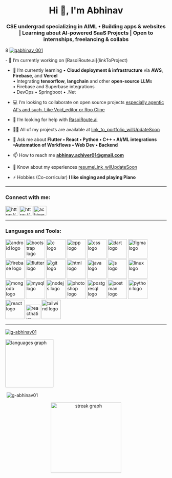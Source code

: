 <h1 align="center">Hi 👋, I'm Abhinav</h1>
<h3 align="center">CSE undergrad specializing in AIML • Building apps & websites | Learning about AI-powered SaaS Projects | Open to internships, freelancing & collabs</h3>

</p>

8
  <a href="https://x.com/gabhinav_001" target="_blank">
    <img src="https://img.shields.io/twitter/follow/gabhinav_001?logo=twitter&style=for-the-badge" alt="gabhinav_001" />
  </a>
</p>
- 🔭 I’m currently working on [RasoiRoute.ai](linkToProject)

- 🌱 I’m currently learning • **Cloud deployment & infrastructure** via **AWS**, **Firebase**, and **Vercel** <br> • Integrating **tensorflow**, **langchain** and other **open-source LLM**s <br> • Firebase and Superbase integrations <br> • DevOps • Springboot • .Net

- 💻 I’m looking to collaborate on open source projects [especially agentic AI's and such. Like Void_editor or Roo Cline](https://github.com/voideditor/void)

- 🤝 I’m looking for help with [RasoiRoute.ai](linkToProject)

- 👨‍💻 All of my projects are available at [link_to_portfolio_willUpdateSoon](link_to_portfolio_willUpdateSoon)

- 💬 Ask me about **Flutter • React • Python • C++ • AI/ML integrations •Automation of Workflows • Web Dev • Backend**

- 📫 How to reach me **abhinav.achiver01@gmail.com**

- 📄 Know about my experiences [resumeLink_wilUpdateSoon](resumeLink_wilUpdateSoon)

- ⚡ Hobbies (Co-corricular) **I like singing and playing Piano**

---

<h3 align="left">Connect with me:</h3>
<p align="left">
<a href="https://x.com/gabhinav_001" target="blank"><img align="center" src="https://raw.githubusercontent.com/rahuldkjain/github-profile-readme-generator/master/src/images/icons/Social/twitter.svg" alt="https://x.com/gabhinav_001" height="30" width="40" /></a>
<a href="https://linkedin.com/in/https://www.linkedin.com/in/g-abhinav-138a39252/" target="blank"><img align="center" src="https://raw.githubusercontent.com/rahuldkjain/github-profile-readme-generator/master/src/images/icons/Social/linked-in-alt.svg" alt="https://www.linkedin.com/in/g-abhinav-138a39252/" height="30" width="40" /></a>
<a href="https://instagram.com/achiver_abhinav" target="blank"><img align="center" src="https://raw.githubusercontent.com/rahuldkjain/github-profile-readme-generator/master/src/images/icons/Social/instagram.svg" alt="achiver_abhinav" height="30" width="40" /></a>
</p>

---

<h3 align="left">Languages and Tools:</h3>
<p align="left">
    <a href="https://developer.android.com" target="_blank" rel="noreferrer"><img src="https://skillicons.dev/icons?i=android" height="60" alt="android logo" /></a>
    <a href="https://getbootstrap.com" target="_blank" rel="noreferrer"><img src="https://skillicons.dev/icons?i=bootstrap" height="60" alt="bootstrap logo" /></a>
    <a href="https://www.cprogramming.com/" target="_blank" rel="noreferrer"><img src="https://skillicons.dev/icons?i=c" height="60" alt="c logo" /></a>
    <a href="https://www.w3schools.com/cpp/" target="_blank" rel="noreferrer"><img src="https://skillicons.dev/icons?i=cpp" height="60" alt="cpp logo" /></a>
    <a href="https://www.w3schools.com/css/" target="_blank" rel="noreferrer"><img src="https://skillicons.dev/icons?i=css" height="60" alt="css logo" /></a>
    <a href="https://dart.dev" target="_blank" rel="noreferrer"><img src="https://skillicons.dev/icons?i=dart" height="60" alt="dart logo" /></a>
    <a href="https://www.figma.com/" target="_blank" rel="noreferrer"><img src="https://skillicons.dev/icons?i=figma" height="60" alt="figma logo" /></a>
    <a href="https://firebase.google.com/" target="_blank" rel="noreferrer"><img src="https://skillicons.dev/icons?i=firebase" height="60" alt="firebase logo" /></a>
    <a href="https://flutter.dev" target="_blank" rel="noreferrer"><img src="https://skillicons.dev/icons?i=flutter" height="60" alt="flutter logo" /></a>
    <a href="https://git-scm.com/" target="_blank" rel="noreferrer"><img src="https://skillicons.dev/icons?i=git" height="60" alt="git logo" /></a>
    <a href="https://www.w3.org/html/" target="_blank" rel="noreferrer"><img src="https://skillicons.dev/icons?i=html" height="60" alt="html logo" /></a>
    <a href="https://www.java.com" target="_blank" rel="noreferrer"><img src="https://skillicons.dev/icons?i=java" height="60" alt="java logo" /></a>
    <a href="https://developer.mozilla.org/en-US/docs/Web/JavaScript" target="_blank" rel="noreferrer"><img src="https://skillicons.dev/icons?i=js" height="60" alt="js logo" /></a>
    <a href="https://www.linux.org/" target="_blank" rel="noreferrer"><img src="https://skillicons.dev/icons?i=linux" height="60" alt="linux logo" /></a>
    <a href="https://www.mongodb.com/" target="_blank" rel="noreferrer"><img src="https://skillicons.dev/icons?i=mongodb" height="60" alt="mongodb logo" /></a>
    <a href="https://www.mysql.com/" target="_blank" rel="noreferrer"><img src="https://skillicons.dev/icons?i=mysql" height="60" alt="mysql logo" /></a>
    <a href="https://nodejs.org" target="_blank" rel="noreferrer"><img src="https://skillicons.dev/icons?i=nodejs" height="60" alt="nodejs logo" /></a>
    <a href="https://www.photoshop.com/en" target="_blank" rel="noreferrer"><img src="https://skillicons.dev/icons?i=photoshop" height="60" alt="photoshop logo" /></a>
    <a href="https://www.postgresql.org" target="_blank" rel="noreferrer"><img src="https://skillicons.dev/icons?i=postgresql" height="60" alt="postgresql logo" /></a>
    <a href="https://postman.com" target="_blank" rel="noreferrer"><img src="https://skillicons.dev/icons?i=postman" height="60" alt="postman logo" /></a>
    <a href="https://www.python.org" target="_blank" rel="noreferrer"><img src="https://skillicons.dev/icons?i=python" height="60" alt="python logo" /></a>
    <a href="https://reactjs.org/" target="_blank" rel="noreferrer"><img src="https://skillicons.dev/icons?i=react" height="60" alt="react logo" /></a>
    <a href="https://reactnative.dev/" target="_blank" rel="noreferrer"><img src="https://reactnative.dev/img/header_logo.svg" height="45" alt="reactnative logo" /></a>
    <a href="https://tailwindcss.com/" target="_blank" rel="noreferrer"><img src="https://skillicons.dev/icons?i=tailwind" height="60" alt="tailwind logo" /></a>
</p>

---

<p align="left"> <a href="https://github.com/ryo-ma/github-profile-trophy"><img src="https://github-profile-trophy.vercel.app/?username=g-abhinav01" alt="g-abhinav01" /></a> </p>

<p><img src="https://github-readme-stats.vercel.app/api/top-langs?username=G-Abhinav01&locale=en&hide_title=false&layout=compact&card_width=320&langs_count=5&theme=dracula&hide_border=false" height="150" alt="languages graph"  /></p>

<p>&nbsp;<img align="center" src="https://github-readme-stats.vercel.app/api?username=g-abhinav01&show_icons=true&locale=en" alt="g-abhinav01" /></p>

<div align="center">
  <img src="https://streak-stats.demolab.com?user=maurodesouza&locale=en&mode=daily&theme=dark&hide_border=false&border_radius=5&order=3" height="220" alt="streak graph"  />
</div>
